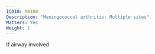 ```yaml
---
ICD10: M0100
Description: "Meningococcal arthritis: Multiple sites"
Matters: Yes
Weight: 1
---
```

If airway involved
